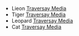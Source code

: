 * Lieon   [Traversay Media](lion.md)
* Tiger   [Traversay Media](tiger.md)
* Leopard [Traversay Media](leopard.md)
* Cat     [Traversay Media](cat.md)